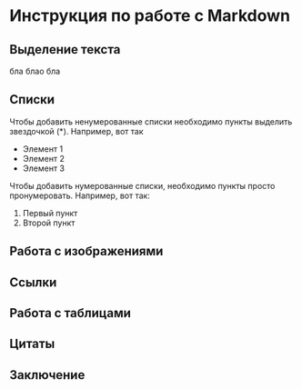 # Инструкция по работе с Markdown


## Выделение текста
бла блао
бла



## Списки
Чтобы добавить ненумерованные списки необходимо пункты выделить звездочкой (*). Например, вот так
* Элемент 1
* Элемент 2
* Элемент 3

Чтобы добавить нумерованные списки, необходимо пункты просто пронумеровать. Например, вот так:
1. Первый пункт
2. Второй пункт

## Работа с изображениями


## Ссылки


## Работа с таблицами


## Цитаты


## Заключение